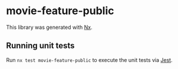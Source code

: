 # movie-feature-public

This library was generated with [Nx](https://nx.dev).

## Running unit tests

Run `nx test movie-feature-public` to execute the unit tests via [Jest](https://jestjs.io).
